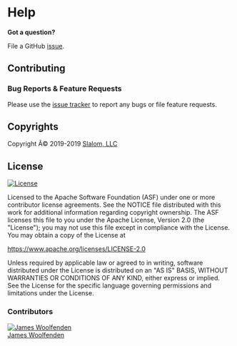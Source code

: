 # Help

**Got a question?**

File a GitHub [issue](https://https://slalom-consulting-ltd.github.io/learn-packer/issues).

## Contributing

### Bug Reports & Feature Requests

Please use the [issue tracker](https://https://slalom-consulting-ltd.github.io/learn-packer/issues) to report any bugs or file feature requests.

## Copyrights

Copyright Â© 2019-2019 [Slalom, LLC](https://slalom.com)

## License

[![License](https://img.shields.io/badge/License-Apache%202.0-blue.svg)](https://opensource.org/licenses/Apache-2.0)

Licensed to the Apache Software Foundation (ASF) under one
or more contributor license agreements.  See the NOTICE file
distributed with this work for additional information
regarding copyright ownership.  The ASF licenses this file
to you under the Apache License, Version 2.0 (the
"License"); you may not use this file except in compliance
with the License.  You may obtain a copy of the License at

<https://www.apache.org/licenses/LICENSE-2.0>

Unless required by applicable law or agreed to in writing,
software distributed under the License is distributed on an
"AS IS" BASIS, WITHOUT WARRANTIES OR CONDITIONS OF ANY
KIND, either express or implied.  See the License for the
specific language governing permissions and limitations
under the License.

### Contributors

  [![James Woolfenden][jameswoolfenden_avatar]][jameswoolfenden_homepage]<br/>[James Woolfenden][jameswoolfenden_homepage]

  [jameswoolfenden_homepage]: https://github.com/jameswoolfenden
  [jameswoolfenden_avatar]: https://github.com/jameswoolfenden.png?size=150

[logo]: https://gist.githubusercontent.com/JamesWoolfenden/5c457434351e9fe732ca22b78fdd7d5e/raw/15933294ae2b00f5dba6557d2be88f4b4da21201/slalom-logo.png
[website]: https://slalom.com
[github]: https://github.com/jameswoolfenden
[linkedin]: https://www.linkedin.com/company/slalom-consulting/
[twitter]: https://twitter.com/Slalom

[share_twitter]: https://twitter.com/intent/tweet/?text=https://https://slalom-consulting-ltd.github.io/learn-packer
[share_linkedin]: https://www.linkedin.com/shareArticle?mini=true&title=https://slalom-consulting-ltd.github.io/learn-packer
[share_reddit]: https://reddit.com/submit/?url=https://https://slalom-consulting-ltd.github.io/learn-packer
[share_facebook]: https://facebook.com/sharer/sharer.php?u=https://https://slalom-consulting-ltd.github.io/learn-packer
[share_email]: mailto:?subject=terraform-aws-budget&body=https://https://slalom-consulting-ltd.github.io/learn-packer
